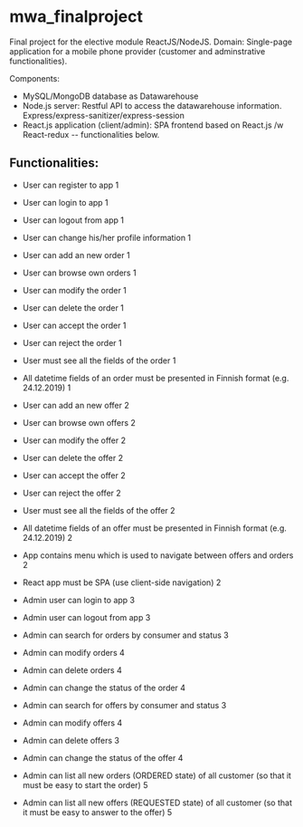 # mwa_finalproject
Final project for the elective module ReactJS/NodeJS. 
Domain: Single-page application for a mobile phone provider (customer and adminstrative functionalities). 

Components: 
* MySQL/MongoDB database as Datawarehouse
* Node.js server: Restful API to access the datawarehouse information. Express/express-sanitizer/express-session
* React.js application (client/admin): SPA frontend based on React.js /w React-redux -- functionalities below.

Functionalities: 
-----

* User can register to app 1
* User can login to app 1
* User can logout from app 1
* User can change his/her profile information 1
* User can add an new order 1
* User can browse own orders 1
* User can modify the order 1
* User can delete the order 1
* User can accept the order 1
* User can reject the order 1
* User must see all the fields of the order 1
* All datetime fields of an order must be presented in Finnish format (e.g. 24.12.2019) 1


* User can add an new offer 2
* User can browse own offers 2
* User can modify the offer 2
* User can delete the offer 2
* User can accept the offer 2
* User can reject the offer 2
* User must see all the fields of the offer 2
* All datetime fields of an offer must be presented in Finnish format (e.g. 24.12.2019) 2
* App contains menu which is used to navigate between offers and orders 2
* React app must be SPA (use client-side navigation) 2

* Admin user can login to app 3
* Admin user can logout from app 3
* Admin can search for orders by consumer and status 3
* Admin can modify orders 4
* Admin can delete orders 4
* Admin can change the status of the order 4
* Admin can search for offers by consumer and status 3
* Admin can modify offers 4
* Admin can delete offers 3
* Admin can change the status of the offer 4
* Admin can list all new orders (ORDERED state) of all customer (so that it must be
easy to start the order)
5
* Admin can list all new offers (REQUESTED state) of all customer (so that it must be
easy to answer to the offer)
5
